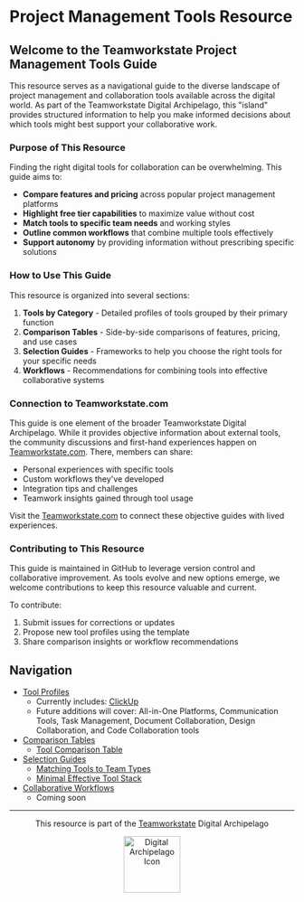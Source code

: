 # Project Management Tools Resource

## Welcome to the Teamworkstate Project Management Tools Guide

This resource serves as a navigational guide to the diverse landscape of project management and collaboration tools available across the digital world. As part of the Teamworkstate Digital Archipelago, this "island" provides structured information to help you make informed decisions about which tools might best support your collaborative work.

### Purpose of This Resource

Finding the right digital tools for collaboration can be overwhelming. This guide aims to:

- **Compare features and pricing** across popular project management platforms
- **Highlight free tier capabilities** to maximize value without cost
- **Match tools to specific team needs** and working styles
- **Outline common workflows** that combine multiple tools effectively
- **Support autonomy** by providing information without prescribing specific solutions

### How to Use This Guide

This resource is organized into several sections:

1. **Tools by Category** - Detailed profiles of tools grouped by their primary function
2. **Comparison Tables** - Side-by-side comparisons of features, pricing, and use cases
3. **Selection Guides** - Frameworks to help you choose the right tools for your specific needs
4. **Workflows** - Recommendations for combining tools into effective collaborative systems

### Connection to Teamworkstate.com

This guide is one element of the broader Teamworkstate Digital Archipelago. While it provides objective information about external tools, the community discussions and first-hand experiences happen on [Teamworkstate.com](https://teamworkstate.com). There, members can share:

- Personal experiences with specific tools
- Custom workflows they've developed
- Integration tips and challenges
- Teamwork insights gained through tool usage

Visit the [Teamworkstate.com](https://teamworkstate.com) to connect these objective guides with lived experiences.

### Contributing to This Resource

This guide is maintained in GitHub to leverage version control and collaborative improvement. As tools evolve and new options emerge, we welcome contributions to keep this resource valuable and current.

To contribute:
1. Submit issues for corrections or updates
2. Propose new tool profiles using the template
3. Share comparison insights or workflow recommendations

## Navigation

- [Tool Profiles](./tools-by-category/)
  - Currently includes: [ClickUp](./tools-by-category/clickup.md)
  - Future additions will cover: All-in-One Platforms, Communication Tools, Task Management, Document Collaboration, Design Collaboration, and Code Collaboration tools
- [Comparison Tables](./comparison-tables/)
  - [Tool Comparison Table](./comparison-tables/tool-comparison.md)
- [Selection Guides](./selection-guides/)
  - [Matching Tools to Team Types](./selection-guides/matching-tools-to-team-types.md)
  - [Minimal Effective Tool Stack](./selection-guides/minimal-effective-tool-stack.md)
- [Collaborative Workflows](./workflows/)
  - Coming soon

---

<p align="center">This resource is part of the <a href="https://teamworkstate.com">Teamworkstate</a> Digital Archipelago</p>
<p align="center"><img src="https://teamworkstate.com/wp-content/uploads/2025/03/digital-archipelago-icon.png" width="100" alt="Digital Archipelago Icon"></p>
